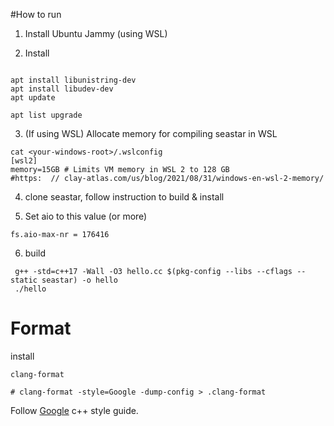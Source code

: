 #How to run

1. Install Ubuntu Jammy (using WSL)

2. Install
```

apt install libunistring-dev
apt install libudev-dev
apt update

apt list upgrade

```

3.  (If using WSL) Allocate memory for compiling seastar in WSL 
```
cat <your-windows-root>/.wslconfig
[wsl2]
memory=15GB # Limits VM memory in WSL 2 to 128 GB
#https:  // clay-atlas.com/us/blog/2021/08/31/windows-en-wsl-2-memory/
```

4. clone seastar, follow instruction to build & install

5. Set aio to this value (or more)
```
fs.aio-max-nr = 176416
```

6. build 

```
 g++ -std=c++17 -Wall -O3 hello.cc $(pkg-config --libs --cflags --static seastar) -o hello
 ./hello
```


# Format 

install 

```
clang-format

# clang-format -style=Google -dump-config > .clang-format
 ```

Follow [Google](https://google.github.io/styleguide/cppguide.html#Nonstandard_Extensions) c++ style guide.